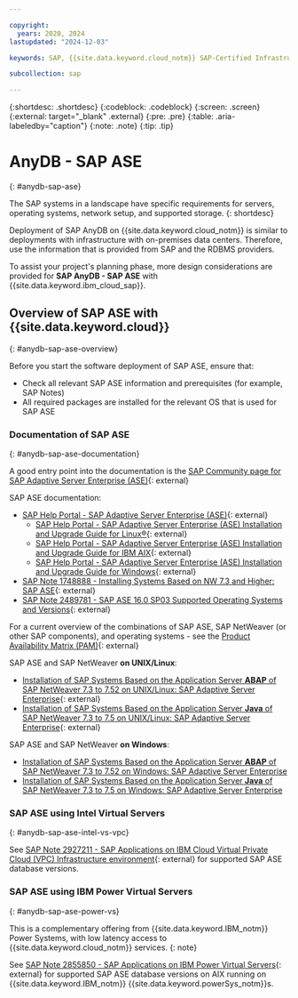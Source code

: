 ```yaml
---

copyright:
  years: 2020, 2024
lastupdated: "2024-12-03"

keywords: SAP, {{site.data.keyword.cloud_notm}} SAP-Certified Infrastructure, {{site.data.keyword.ibm_cloud_sap}}, SAP Workloads

subcollection: sap

---
```


{:shortdesc: .shortdesc}
{:codeblock: .codeblock}
{:screen: .screen}
{:external: target="_blank" .external}
{:pre: .pre}
{:table: .aria-labeledby="caption"}
{:note: .note}
{:tip: .tip}

# AnyDB - SAP ASE
{: #anydb-sap-ase}

The SAP systems in a landscape have specific requirements for servers, operating systems, network setup, and supported storage.
{: shortdesc}

Deployment of SAP AnyDB on {{site.data.keyword.cloud_notm}} is similar to deployments with infrastructure with on-premises data centers. Therefore, use the information that is provided from SAP and the RDBMS providers.

To assist your project's planning phase, more design considerations are provided for **SAP AnyDB - SAP ASE** with {{site.data.keyword.ibm_cloud_sap}}.

## Overview of SAP ASE with {{site.data.keyword.cloud}}
{: #anydb-sap-ase-overview}

Before you start the software deployment of SAP ASE, ensure that:
- Check all relevant SAP ASE information and prerequisites (for example, SAP Notes)
- All required packages are installed for the relevant OS that is used for SAP ASE

### Documentation of SAP ASE
{: #anydb-sap-ase-documentation}

A good entry point into the documentation is the [SAP Community page for SAP Adaptive Server Enterprise (ASE)](https://pages.community.sap.com/topics/applications-on-ase){: external}

SAP ASE documentation:
- [SAP Help Portal - SAP Adaptive Server Enterprise (ASE)](https://help.sap.com/docs/SAP_ASE){: external}
    - [SAP Help Portal - SAP Adaptive Server Enterprise (ASE) Installation and Upgrade Guide for Linux&reg;](https://help.sap.com/docs/SAP_ASE/23c3bb4a29be443ea887fa10871a30f8/a6612e5fbc2b10149d8a80b52f34dc5a.html){: external}
    - [SAP Help Portal - SAP Adaptive Server Enterprise (ASE) Installation and Upgrade Guide for IBM AIX](https://help.sap.com/docs/SAP_ASE/07e2d10774874e3bb4d991ef08d678e8/a661021abc2b1014a92ff2ccfa24f47a.html){: external}
    - [SAP Help Portal - SAP Adaptive Server Enterprise (ASE) Installation and Upgrade Guide for Windows](https://help.sap.com/docs/SAP_ASE/36031975851a4f82b1022a9df877280b/a660d3f1bc2b101487cbdbf10069c3ac.html){: external}
- [SAP Note 1748888 - Installing Systems Based on NW 7.3 and Higher: SAP ASE](https://me.sap.com/notes/1748888){: external}
- [SAP Note 2489781 - SAP ASE 16.0 SP03 Supported Operating Systems and Versions](https://me.sap.com/notes/2489781){: external}

For a current overview of the combinations of SAP ASE, SAP NetWeaver (or other SAP components), and operating systems - see the [Product Availability Matrix (PAM)](https://userapps.support.sap.com/sap/support/pam){: external}

SAP ASE and SAP NetWeaver **on UNIX/Linux**:
- [Installation of SAP Systems Based on the Application Server **ABAP** of SAP NetWeaver 7.3 to 7.52 on UNIX/Linux: SAP Adaptive Server Enterprise](https://help.sap.com/docs/SLTOOLSET/e345db692e3c43928199d701df58c0d8/0889d5d70cf24c3a82d7cda898ec3545.html?version=CURRENT_VERSION){: external}
- [Installation of SAP Systems Based on the Application Server **Java** of SAP NetWeaver 7.3 to 7.5 on UNIX/Linux: SAP Adaptive Server Enterprise](https://help.sap.com/docs/SLTOOLSET/01f04921ac57452983980fe83a3ce10d/0889d5d70cf24c3a82d7cda898ec3545.html?version=CURRENT_VERSION){: external}

SAP ASE and SAP NetWeaver **on Windows**:
- [Installation of SAP Systems Based on the Application Server **ABAP** of SAP NetWeaver 7.3 to 7.52 on Windows: SAP Adaptive Server Enterprise](https://help.sap.com/docs/SLTOOLSET/b0c437ae5d1a4c70847bb55973923352/0889d5d70cf24c3a82d7cda898ec3545.html?version=CURRENT_VERSION)
- [Installation of SAP Systems Based on the Application Server **Java** of SAP NetWeaver 7.3 to 7.5 on Windows: SAP Adaptive Server Enterprise](https://help.sap.com/docs/SLTOOLSET/2b04bc65d45544bb8ba67c258d4fb2e2/0889d5d70cf24c3a82d7cda898ec3545.html?version=CURRENT_VERSION)

### SAP ASE using Intel Virtual Servers
{: #anydb-sap-ase-intel-vs-vpc}

See [SAP Note 2927211 - SAP Applications on IBM Cloud Virtual Private Cloud (VPC) Infrastructure environment](https://me.sap.com/notes/2927211){: external} for supported SAP ASE database versions.

### SAP ASE using IBM Power Virtual Servers
{: #anydb-sap-ase-power-vs}

This is a complementary offering from {{site.data.keyword.IBM_notm}} Power Systems, with low latency access to {{site.data.keyword.cloud_notm}} services.
{: note}

See [SAP Note 2855850 - SAP Applications on IBM Power Virtual Servers](https://me.sap.com/notes/2855850){: external} for supported SAP ASE database versions on AIX running on {{site.data.keyword.IBM_notm}} {{site.data.keyword.powerSys_notm}}s.
